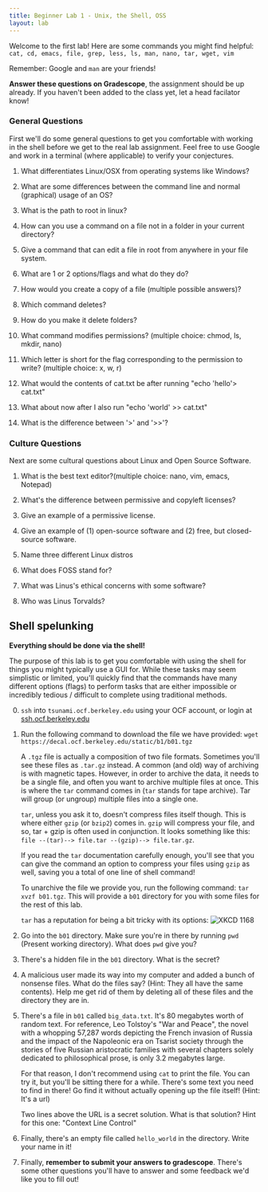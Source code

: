 ```yaml
---
title: Beginner Lab 1 - Unix, the Shell, OSS
layout: lab
---
```


Welcome to the first lab! Here are some commands you might find helpful:
`cat, cd, emacs, file, grep, less, ls, man, nano, tar, wget, vim`

Remember: Google and `man` are your friends!

**Answer these questions on Gradescope**, the assignment should be up already. If you haven't been added to the class yet, let a head facilator know!

### General Questions

First we'll do some general questions to get you comfortable with working in the shell before we get to the real lab assignment. Feel free to use Google and work in a terminal (where applicable) to verify your conjectures.

1. What differentiates Linux/OSX from operating systems like Windows?

2. What are some differences between the command line and normal (graphical) usage of an OS?

3. What is the path to root in linux?

4. How can you use a command on a file not in a folder in your current directory?

5. Give a command that can edit a file in root from anywhere in your file system.

6. What are 1 or 2 options/flags and what do they do?

7. How would you create a copy of a file (multiple possible answers)?

8. Which command deletes?

9. How do you make it delete folders?

10. What command modifies permissions? (multiple choice: chmod, ls, mkdir, nano)

11. Which letter is short for the flag corresponding to the permission to write? (multiple choice: x, w, r)

12. What would the contents of cat.txt be after running "echo 'hello'> cat.txt"

13. What about now after I also run "echo 'world' >> cat.txt"

14. What is the difference between '>' and '>>'?

### Culture Questions

Next are some cultural questions about Linux and Open Source Software.

1. What is the best text editor?(multiple choice: nano, vim, emacs, Notepad)

2. What's the difference between permissive and copyleft licenses?

3. Give an example of a permissive license.

4. Give an example of (1) open-source software and (2) free, but closed-source software.

5. Name three different Linux distros

6. What does FOSS stand for?

7. What was Linus's ethical concerns with some software?

8. Who was Linus Torvalds?


## Shell spelunking
**Everything should be done via the shell!**

The purpose of this lab is to get you comfortable with using the shell for
things you might typically use a GUI for. While these tasks may seem simplistic
or limited, you'll quickly find that the commands have many different options
(flags) to perform tasks that are either impossible or incredibly tedious /
difficult to complete using traditional methods.

0. `ssh` into `tsunami.ocf.berkeley.edu` using your OCF account, or login at
   [ssh.ocf.berkeley.edu](https://ssh.ocf.berkeley.edu)

1. Run the following command to download the file we have provided:
   `wget https://decal.ocf.berkeley.edu/static/b1/b01.tgz`

   A `.tgz` file is actually a composition of two file formats. Sometimes
   you'll see these files as `.tar.gz` instead. A common (and old) way of
   archiving is with magnetic tapes. However, in order to archive the data, it
   needs to be a single file, and often you want to archive multiple files at
   once. This is where the `tar` command comes in (`tar` stands for tape
   archive). Tar will group (or ungroup) multiple files into a single one.

   `tar`, unless you ask it to, doesn't compress files itself though. This is
   where either `gzip` (or `bzip2`) comes in. `gzip` will compress your file,
   and so, tar + gzip is often used in conjunction. It looks something like
   this: `file --(tar)--> file.tar --(gzip)--> file.tar.gz`.

   If you read the `tar` documentation carefully enough, you'll see that you
   can give the command an option to compress your files using `gzip` as well,
   saving you a total of one line of shell command!

   To unarchive the file we provide you, run the following command:
   `tar xvzf b01.tgz`. This will provide a `b01` directory for you with some
   files for the rest of this lab.

   `tar` has a reputation for being a bit tricky with its options:
   ![XKCD 1168](https://imgs.xkcd.com/comics/tar.png)

2. Go into the `b01` directory. Make sure you're in there by running `pwd`
   (Present working directory). What does `pwd` give you?

3. There's a hidden file in the `b01` directory. What is the secret?

4. A malicious user made its way into my computer and added a bunch of nonsense
   files. What do the files say? (Hint: They all have the same contents). Help
   me get rid of them by deleting all of these files and the directory they are
   in.

5. There's a file in `b01` called `big_data.txt`. It's 80 megabytes worth of
   random text. For reference, Leo Tolstoy's "War and Peace", the novel with a
   whopping 57,287 words depicting the French invasion of Russia and the impact
   of the Napoleonic era on Tsarist society through the stories of five Russian
   aristocratic families with several chapters solely dedicated to
   philosophical prose, is only 3.2 megabytes large.
    
   For that reason, I don't recommend using `cat` to print the file. You can
   try it, but you'll be sitting there for a while. There's some text you need
   to find in there! Go find it without actually opening up the file itself! 
   (Hint: It's a url)

   Two lines above the URL is a secret solution. What is that solution?
   Hint for this one: "Context Line Control"

7. Finally, there's an empty file called `hello_world` in the directory. Write
   your name in it!

8. Finally, **remember to submit your answers to gradescope**. There's some other questions
   you'll have to answer and some feedback we'd like you to fill out!

